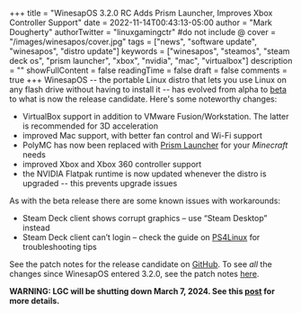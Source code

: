 +++
title = "WinesapOS 3.2.0 RC Adds Prism Launcher, Improves Xbox Controller Support"
date = 2022-11-14T00:43:13-05:00
author = "Mark Dougherty"
authorTwitter = "linuxgamingctr" #do not include @
cover = "/images/winesapos/cover.jpg"
tags = ["news", "software update", "winesapos", "distro update"]
keywords = ["winesapos", "steamos", "steam deck os", "prism launcher", "xbox", "nvidia", "mac", "virtualbox"]
description = ""
showFullContent = false
readingTime = false
draft = false
comments = true
+++
WinesapOS -- the portable Linux distro that lets you use Linux on any flash drive without having to install it -- has evolved from alpha to [beta](https://linuxgamingcentral.com/posts/winesapos-3.2.0-beta/) to what is now the release candidate. Here's some noteworthy changes:
- VirtualBox support in addition to VMware Fusion/Workstation. The latter is recommended for 3D acceleration
- improved Mac support, with better fan control and Wi-Fi support
- PolyMC has now been replaced with [Prism Launcher](https://linuxgamingcentral.com/posts/prism-launcher/) for your *Minecraft* needs
- improved Xbox and Xbox 360 controller support
- the NVIDIA Flatpak runtime is now updated whenever the distro is upgraded -- this prevents upgrade issues

As with the beta release there are some known issues with workarounds:
- Steam Deck client shows corrupt graphics – use “Steam Desktop” instead
- Steam Deck client can’t login – check the guide on [PS4Linux](https://ps4linux.com/steam-deck-ui-ps4-linux/) for troubleshooting tips

See the patch notes for the release candidate on [GitHub](https://github.com/LukeShortCloud/winesapOS/releases/tag/3.2.0-rc.0). To see *all* the changes since WinesapOS entered 3.2.0, see the patch notes [here](https://github.com/LukeShortCloud/winesapOS/blob/3.2.0-rc.0/CHANGELOG.md).

**WARNING: LGC will be shutting down March 7, 2024. See this [post](https://linuxgamingcentral.com/posts/the-end-of-lgc/) for more details.**
